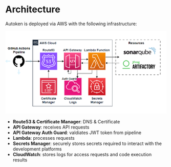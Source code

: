 # Architecture

Autoken is deployed via AWS with the following infrastructure:

![](aws_architecture.png)

* **Route53 & Certificate Manager**: DNS & Certificate
* **API Gateway**: receives API requests
* **API Gateway Auth Guard**: valdiates JWT token from pipeline
* **Lambda**: processes requests
* **Secrets Manager**: securely stores secrets required to interact with the development platforms
* **CloudWatch**: stores logs for access requests and code execution results 
